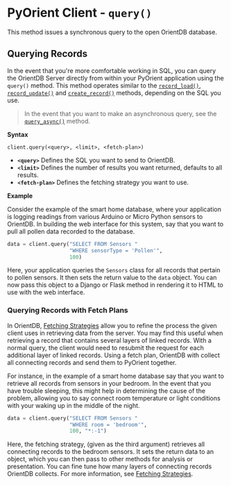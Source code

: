 # PyOrient Client - `query()`

This method issues a synchronous query to the open OrientDB database.  

## Querying Records

In the event that you're more comfortable working in SQL, you can query the OrientDB Server directly from within your PyOrient application using the `query()` method.  This method operates similar to the [`record_load()`](PyOrient-Client-Record-Load.md), [`record_update()`](PyOrient-Client-Record-Update.md) and [`create_record()`](PyOrient-Client-Record-Create.md) methods, depending on the SQL you use.

>In the event that you want to make an asynchronous query, see the [`query_async()`](PyOrient-Client-Query-Async.md) method.

**Syntax**

```
client.query(<query>, <limit>, <fetch-plan>)
```

- **`<query>`** Defines the SQL you want to send to OrientDB.
- **`<limit>`** Defines the number of results you want returned, defaults to all results.
- **`<fetch-plan>`** Defines the fetching strategy you want to use.

**Example**

Consider the example of the smart home database, where your application is logging readings from various Arduino or Micro Python sensors to OrientDB.  In building the web interface for this system, say that you want to pull all pollen data recorded to the database.

```py
data = client.query("SELECT FROM Sensors "
                    "WHERE sensorType = 'Pollen'", 
                    100)
```

Here, your application queries the `Sensors` class for all records that pertain to pollen sensors.  It then sets the return value to the `data` object.  You can now pass this object to a Django or Flask method in rendering it to HTML to use with the web interface.


### Querying Records with Fetch Plans

In OrientDB, [Fetching Strategies](Fetching-Strategies.md) allow you to refine the process the given client uses in retrieving data from the server.  You may find this useful when retrieving a record that contains several layers of linked records.  With a normal query, the client would need to resubmit the request for each additional layer of linked records.  Using a fetch plan, OrientDB with collect all connecting records and send them to PyOrient together.

For instance, in the example of a smart home database say that you want to retrieve all records from sensors in your bedroom.  In the event that you have trouble sleeping, this might help in determining the cause of the problem, allowing you to say connect room temperature or light conditions with your waking up in the middle of the night.

```py
data = client.query("SELECT FROM Sensors "
                    "WHERE room = 'bedroom'",
                    100, "*:-1")
```

Here, the fetching strategy, (given as the third argument) retrieves all connecting records to the bedroom sensors.  It sets the return data to an object, which you can then pass to other methods for analysis or presentation.  You can fine tune how many layers of connecting records OrientDB collects.  For more information, see [Fetching Strategies](Fetching-Strategies.md).
